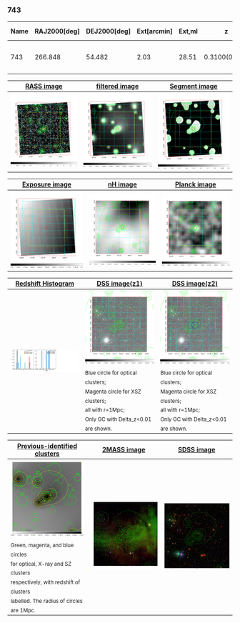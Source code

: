<div STYLE="page-break-after: always;"></div>

### 743

|Name|RAJ2000[deg]|DEJ2000[deg] |Ext[arcmin]| Ext,ml | z | z_src| C|GC(XSZ,Delta_z<0.01)| GC(OPT,Delta_z<0.01)|GC| R_sig[arcmin] | R500[arcmin] | R500[Mpc]| CRsig[c/s] | CR500[c/s] |L500[1E44 erg/s]|F500[1E-12 erg/s/cm^2]| M500[1E14 Msun]|Tx[keV]|Cnt_sig|Beta|Rc[arcmin]|Comment|Alias|
|---|---|---|---|---|---|------|---|--------|---------|----------|---|---|---|---|---|---|---|---|---|---|---|---|---|---|
|743| 266.848| 54.482| 2.03| 28.51| 0.3100(0.000)| z_xsz| B| Tar| N, W| C, N, Tar, W| 12.212| 3.832| 1.048| 0.067(0.016)| 0.060(0.014)| 3.709(0.666)| 1.192(0.214)| 4.50(0.38)| 6.00(0.32)| 172.2| 0.546(-0.034+0.076)| 2.221(-0.468+0.790)| -| t063|

|[RASS image](../image/743/743_img.pdf)|[filtered image](../image/743/743_fil.pdf)|[Segment image](../image/743/743_seg.pdf)|
|-------------------|--------------------|-------------------|
| <img src="../image/743/743_img.png" width="300">  | <img src="../image/743/743_fil.png" width="300">   | <img src="../image/743/743_seg.png" width="300">  |

|[Exposure image](../image/743/743_mex.pdf)| [nH image](../image/743/743_nh.pdf)| [Planck image](../image/743/743_p.pdf)|
|-------------------|--------------------|-------------------|
|<img src="../image/743/743_mex.png" width="300">   | <img src="../image/743/743_nh.png" width="300">    | <img src="../image/743/743_p.png" width="300"> |

|[Redshift Histogram](../image/743/743_zg.pdf) | [DSS image(z1)](../image/743/743_dss_z1.pdf)      |  [DSS image(z2)](../image/743/743_dss_z2.pdf)    |
|-------------------|--------------------|-------------------|
|<img src="../image/743/743_zg.png" width="300"> |<img src="../image/743/743_dss_z1.png" width="300"> <sub><br>Blue circle for optical clusters; <br>Magenta circle for XSZ clusters; <br>all with r=1Mpc; <br>Only GC with Delta_z<0.01 are shown. </sub>| <img src="../image/743/743_dss_z2.png" width="300"><sub><br>Blue circle for optical clusters; <br>Magenta circle for XSZ clusters; <br>all with r=1Mpc; <br>Only GC with Delta_z<0.01 are shown. </sub> |

|[Previous-identified clusters](../image/743/743_gc.pdf) | [2MASS image](../image/743/743_2mass.pdf)      |[SDSS image](../image/743/743_sdss.pdf)   |
|-------------------|-------------------|-------------------|
|<img src=../image/743/743_gc.png width="300"> <br><sub>Green, magenta, and blue circles <br>for optical, X-ray and SZ clusters <br>respectively, with redshift of clusters <br>labelled. The radius of circles <br>are 1Mpc.</sub>|<img src="../image/743/743_2mass.png" width="300">  | <img src="../image/743/743_sdss.png" width="300">  |




